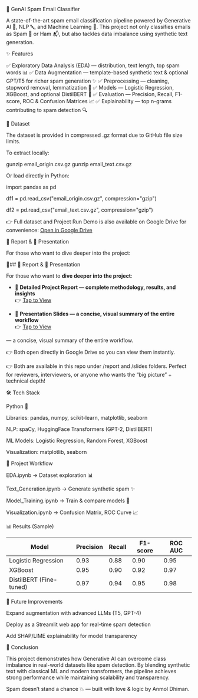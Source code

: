 📧 GenAI Spam Email Classifier

A state-of-the-art spam email classification pipeline powered by Generative AI 🧠, NLP 🔤, and Machine Learning 🤖.
This project not only classifies emails as Spam 📮 or Ham 📬, but also tackles data imbalance using synthetic text generation.

✨ Features

✅ Exploratory Data Analysis (EDA) — distribution, text length, top spam words 📊
✅ Data Augmentation — template-based synthetic text & optional GPT/T5 for richer spam generation ✨
✅ Preprocessing — cleaning, stopword removal, lemmatization 🔎
✅ Models — Logistic Regression, XGBoost, and optional DistilBERT 🚀
✅ Evaluation — Precision, Recall, F1-score, ROC & Confusion Matrices 📈
✅ Explainability — top n-grams contributing to spam detection 🔍

📂 Dataset

The dataset is provided in compressed .gz format due to GitHub file size limits.

To extract locally:

gunzip email_origin.csv.gz
gunzip email_text.csv.gz

Or load directly in Python:

import pandas as pd

df1 = pd.read_csv("email_origin.csv.gz", compression="gzip")

df2 = pd.read_csv("email_text.csv.gz", compression="gzip")

👉 Full dataset and Project Run Demo is also available on Google Drive for convenience:
[Open in Google Drive](https://drive.google.com/drive/folders/1_jocUwwgwQqdzY-07mw8s6Zuv5UKsayH?usp=sharing)


📑 Report & 🎥 Presentation

For those who want to dive deeper into the project:

📘## 📑 Report & 🎥 Presentation  

For those who want to **dive deeper into the project**:  

- 📘 **Detailed Project Report — complete methodology, results, and insights**  
  👉 [Tap to View](https://drive.google.com/file/d/16cOAUXBwmDcFbgWjgYaqCXBHibuOvEKp/view?usp=sharing)  

- 🎤 **Presentation Slides — a concise, visual summary of the entire workflow**  
  👉 [Tap to View](https://docs.google.com/presentation/d/10bBIGwbrQhLFrabQcO24QTbKUaKmxRFt/edit?usp=drive_link&ouid=115648615652004455704&rtpof=true&sd=true)  

 — a concise, visual summary of the entire workflow.

👉 Both open directly in Google Drive so you can view them instantly.

👉 Both are available in this repo under /report and /slides folders. Perfect for reviewers, interviewers, or anyone who wants the “big picture” + technical depth!

🛠️ Tech Stack

Python 🐍

Libraries: pandas, numpy, scikit-learn, matplotlib, seaborn

NLP: spaCy, HuggingFace Transformers (GPT-2, DistilBERT)

ML Models: Logistic Regression, Random Forest, XGBoost

Visualization: matplotlib, seaborn

🚀 Project Workflow

EDA.ipynb → Dataset exploration 📊

Text_Generation.ipynb → Generate synthetic spam ✨

Model_Training.ipynb → Train & compare models 🤖

Visualization.ipynb → Confusion Matrix, ROC Curve 📈

📊 Results (Sample)

| Model                   | Precision | Recall | F1-score | ROC AUC |
| ----------------------- | --------- | ------ | -------- | ------- |
| Logistic Regression     | 0.93      | 0.88   | 0.90     | 0.95    |
| XGBoost                 | 0.95      | 0.90   | 0.92     | 0.97    |
| DistilBERT (Fine-tuned) | 0.97      | 0.94   | 0.95     | 0.98    |

📌 Future Improvements

Expand augmentation with advanced LLMs (T5, GPT-4)

Deploy as a Streamlit web app for real-time spam detection

Add SHAP/LIME explainability for model transparency

🔎 Conclusion

This project demonstrates how Generative AI can overcome class imbalance in real-world datasets like spam detection. 
By blending synthetic text with classical ML and modern transformers, the pipeline achieves strong performance while maintaining scalability and transparency.

Spam doesn’t stand a chance 💥 — built with love & logic by Anmol Dhiman.

